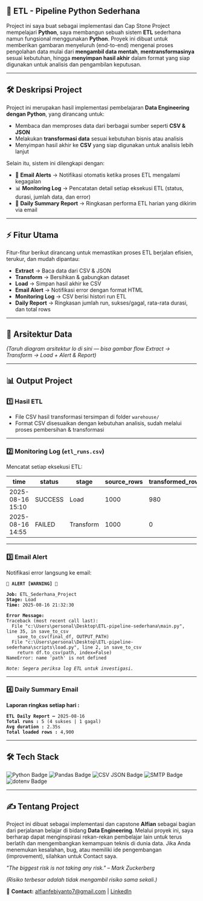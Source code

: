 <h2>📌 ETL - Pipeline Python Sederhana</h2>

<p>
Project ini saya buat sebagai implementasi dan Cap Stone Project mempelajari <strong>Python</strong>, 
saya membangun sebuah sistem <strong>ETL</strong> sederhana namun fungsional menggunakan <strong>Python</strong>.  
Proyek ini dibuat untuk memberikan gambaran menyeluruh (end-to-end) mengenai proses pengolahan data
mulai dari <strong>mengambil data mentah</strong>, <strong>mentransformasinya</strong> sesuai kebutuhan, 
hingga <strong>menyimpan hasil akhir</strong> dalam format yang siap digunakan untuk analisis dan pengambilan keputusan.
</p>

<hr>

<h2>🛠 Deskripsi Project</h2>

<p>Project ini merupakan hasil implementasi pembelajaran <strong>Data Engineering dengan Python</strong>, yang dirancang untuk:</p>
<ul>
  <li>Membaca dan memproses data dari berbagai sumber seperti <strong>CSV &amp; JSON</strong></li>
  <li>Melakukan <strong>transformasi data</strong> sesuai kebutuhan bisnis atau analisis</li>
  <li>Menyimpan hasil akhir ke <strong>CSV</strong> yang siap digunakan untuk analisis lebih lanjut</li>
</ul>

<p>Selain itu, sistem ini dilengkapi dengan:</p>
<ul>
  <li>📩 <strong>Email Alerts</strong> → Notifikasi otomatis ketika proses ETL mengalami kegagalan</li>
  <li>📊 <strong>Monitoring Log</strong> → Pencatatan detail setiap eksekusi ETL (status, durasi, jumlah data, dan error)</li>
  <li>📨 <strong>Daily Summary Report</strong> → Ringkasan performa ETL harian yang dikirim via email</li>
</ul>

<hr>

<h2>⚡ Fitur Utama</h2>
<p>Fitur-fitur berikut dirancang untuk memastikan proses ETL berjalan efisien, terukur, dan mudah dipantau:</p>
<ul>
  <li><strong>Extract</strong> → Baca data dari CSV &amp; JSON</li>
  <li><strong>Transform</strong> → Bersihkan &amp; gabungkan dataset</li>
  <li><strong>Load</strong> → Simpan hasil akhir ke CSV</li>
  <li><strong>Email Alert</strong> → Notifikasi error dengan format HTML</li>
  <li><strong>Monitoring Log</strong> → CSV berisi histori run ETL</li>
  <li><strong>Daily Report</strong> → Ringkasan jumlah run, sukses/gagal, rata-rata durasi, dan total rows</li>
</ul>

<hr>

<h2>📐 Arsitektur Data</h2>
<p><em>(Taruh diagram arsitektur lo di sini — bisa gambar flow Extract → Transform → Load + Alert &amp; Report)</em></p>

<hr>

<h2>📊 Output Project</h2>

<h3>1️⃣ <strong>Hasil ETL</strong></h3>
<ul>
  <li>File CSV hasil transformasi tersimpan di folder <code>warehouse/</code></li>
  <li>Format CSV disesuaikan dengan kebutuhan analisis, sudah melalui proses pembersihan &amp; transformasi</li>
</ul>

<hr>

<h3>2️⃣ <strong>Monitoring Log (<code>etl_runs.csv</code>)</strong></h3>
<p>Mencatat setiap eksekusi ETL:</p>

<table>
  <thead>
    <tr>
      <th>time</th>
      <th>status</th>
      <th>stage</th>
      <th>source_rows</th>
      <th>transformed_rows</th>
      <th>loaded_rows</th>
      <th>error_message</th>
    </tr>
  </thead>
  <tbody>
    <tr>
      <td>2025-08-16 15:10</td>
      <td>SUCCESS</td>
      <td>Load</td>
      <td>1000</td>
      <td>980</td>
      <td>980</td>
      <td></td>
    </tr>
    <tr>
      <td>2025-08-16 14:55</td>
      <td>FAILED</td>
      <td>Transform</td>
      <td>1000</td>
      <td>0</td>
      <td>0</td>
      <td>Traceback...</td>
    </tr>
  </tbody>
</table>

<hr>

<h3>3️⃣ <strong>Email Alert</strong></h3>
<p>Notifikasi error langsung ke email:</p>

<pre><code><strong>🚨 ALERT [WARNING] 🚨</strong>

<strong>Job:</strong> ETL_Sederhana_Project
<strong>Stage:</strong> Load
<strong>Time:</strong> 2025-08-16 21:32:30

<strong>Error Message:</strong>
Traceback (most recent call last):
  File "c:\Users\personal\Desktop\ETL-pipeline-sederhana\main.py", line 35, in save_to_csv
    save_to_csv(final_df, OUTPUT_PATH)
  File "c:\Users\personal\Desktop\ETL-pipeline-sederhana\scripts\load.py", line 2, in save_to_csv
    return df.to_csv(path, index=False)
NameError: name 'path' is not defined

<em>Note: Segera periksa log ETL untuk investigasi.</em>
</code></pre>

<hr>

<h3>4️⃣ <strong>Daily Summary Email</strong></h3>
<p><strong>Laporan ringkas setiap hari :</strong></p>
<pre><code><strong>ETL Daily Report —</strong> 2025-08-16
<strong>Total runs :</strong> 5 (4 sukses | 1 gagal)
<strong>Avg duration :</strong> 2.35s
<strong>Total loaded rows :</strong> 4,900
</code></pre>

<hr>

<h2>🛠 Tech Stack</h2>
<p>
<img src="https://img.shields.io/badge/Python-3.11-blue?logo=python&logoColor=white" alt="Python Badge">
<img src="https://img.shields.io/badge/Pandas-Data%20Analysis-green?logo=pandas" alt="Pandas Badge">
<img src="https://img.shields.io/badge/CSV%20%26%20JSON-Data%20Files-orange" alt="CSV JSON Badge">
<img src="https://img.shields.io/badge/SMTP-Gmail-red?logo=gmail" alt="SMTP Badge">
<img src="https://img.shields.io/badge/dotenv-Config%20Manager-lightgrey" alt="dotenv Badge">
</p>

<hr>

<h2>✍️ Tentang Project</h2>
<p>
<p>
Project ini dibuat sebagai implementasi dan capstone <strong>Alfian</strong> sebagai bagian dari perjalanan belajar di bidang <strong>Data Engineering</strong>. Melalui proyek ini, saya berharap dapat menginspirasi rekan-rekan pembelajar lain untuk terus berlatih dan mengembangkan kemampuan teknis di dunia data. Jika Anda menemukan kesalahan, bug, atau memiliki ide pengembangan (improvement), silahkan untuk Contact saya. 
</p>

<p><em>"The biggest risk is not taking any risk." – Mark Zuckerberg</em></p>
<p><em>(Risiko terbesar adalah tidak mengambil risiko sama sekali.)</em></p>

<p>📩 <strong>Contact:</strong> 
<a href="mailto:alfianfebiyanto7@gmail.com">alfianfebiyanto7@gmail.com</a> | 
<a href="https://www.linkedin.com/in/alfianfebiyanto/" target="_blank" rel="noopener noreferrer">LinkedIn</a>
</p>
